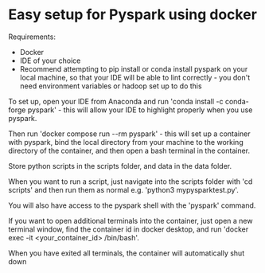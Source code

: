 # Easy setup for Pyspark using docker

Requirements:
- Docker
- IDE of your choice
- Recommend attempting to pip install or conda install pyspark on your local machine, so that your IDE will be able to lint correctly - you don't need environment variables or hadoop set up to do this

To set up, open your IDE from Anaconda and run 'conda install -c conda-forge pyspark' - this will allow your IDE to highlight properly when you use pyspark.

Then run 'docker compose run --rm pyspark' - this will set up a container with pyspark, bind the local directory from your machine to the working directory of the container, and then open a bash terminal in the container.

Store python scripts in the scripts folder, and data in the data folder.

When you want to run a script, just navigate into the scripts folder with 'cd scripts' and then run them as normal e.g. 'python3 mypysparktest.py'.

You will also have access to the pyspark shell with the 'pyspark' command.

If you want to open additional terminals into the container, just open a new terminal window, find the container id in docker desktop, and run 'docker exec -it <your_container_id> /bin/bash'.

When you have exited all terminals, the container will automatically shut down